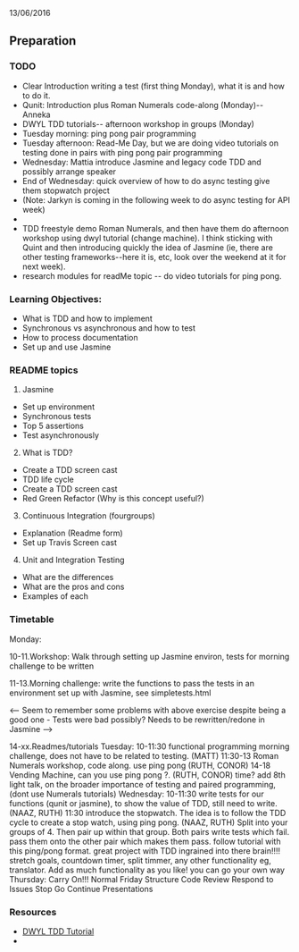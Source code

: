 13/06/2016
## Preparation
### TODO
* Clear Introduction writing a test (first thing Monday), what it is and how to do it.
* Qunit: Introduction plus Roman Numerals code-along (Monday)--Anneka
* DWYL TDD tutorials-- afternoon workshop in groups (Monday)
* Tuesday morning: ping pong pair programming
* Tuesday afternoon: Read-Me Day, but we are doing video tutorials on testing done in pairs with ping pong pair programming
* Wednesday: Mattia introduce Jasmine and legacy code TDD and possibly arrange speaker 
* End of Wednesday: quick overview of how to do async testing give them stopwatch project
* (Note: Jarkyn is coming in the following week to do async testing for API week)
* 
* TDD freestyle demo  Roman Numerals, and then have them do afternoon workshop using dwyl tutorial (change machine).  I think sticking with Quint and then introducing quickly the idea of Jasmine (ie, there are other testing frameworks--here it is, etc, look over the weekend at it for next week).  
* research modules for readMe topic -- do video tutorials for ping pong.

### Learning Objectives:
* What is TDD and how to implement
* Synchronous vs asynchronous and how to test
* How to process documentation
* Set up and use Jasmine

### README topics
1. Jasmine
  * Set up environment
  * Synchronous tests
  * Top 5 assertions
  * Test asynchronously
2. What is TDD?
  * Create a TDD screen cast
  * TDD life cycle
  * Create a TDD screen cast
  * Red Green Refactor (Why is this concept useful?)
3. Continuous Integration (fourgroups)
  * Explanation (Readme form)
  * Set up Travis Screen cast
4. Unit and Integration Testing
  * What are the differences
  * What are the pros and cons
  * Examples of each


### Timetable
Monday:

10-11.Workshop: Walk through setting up Jasmine environ, tests for morning challenge to be written

11-13.Morning challenge: write the functions to pass the tests in an environment set up with Jasmine, see simpletests.html

<-- Seem to remember some problems with above exercise despite being a good one - Tests were bad possibly? Needs to be rewritten/redone in Jasmine -->

14-xx.Readmes/tutorials
Tuesday:
10-11:30 functional programming morning challenge, does not have to be related to testing. (MATT)
11:30-13 Roman Numerals workshop, code along. use ping pong (RUTH, CONOR)
14-18 Vending Machine, can you use ping pong ?. (RUTH, CONOR)
time? add 8th light talk, on the broader importance of testing and paired programming, (dont use Numerals tutorials)
Wednesday:
10-11:30 write tests for our functions (qunit or jasmine), to show the value of TDD, still need to write. (NAAZ, RUTH) 11:30 introduce the stopwatch. The idea is to follow the TDD cycle to create a stop watch, using ping pong. (NAAZ, RUTH) Split into your groups of 4. Then pair up within that group.
Both pairs write tests which fail.
pass them onto the other pair which makes them pass.
follow tutorial with this ping/pong format.
great project with TDD ingrained into there brain!!!!
stretch goals, countdown timer, split timmer, any other functionality eg, translator.
Add as much functionality as you like! you can go your own way
Thursday:
Carry On!!!
Normal Friday Structure
Code Review
Respond to Issues
Stop Go Continue
Presentations

### Resources
* [DWYL TDD Tutorial](https://github.com/dwyl/learn-tdd)
* 
